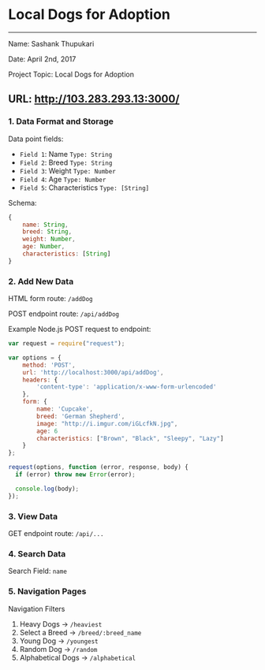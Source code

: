 
# Local Dogs for Adoption

---

Name: Sashank Thupukari

Date: April 2nd, 2017

Project Topic: Local Dogs for Adoption

URL: http://103.283.293.13:3000/
 ---

### 1. Data Format and Storage

Data point fields:
- `Field 1`: Name               `Type: String`
- `Field 2`: Breed              `Type: String`
- `Field 3`: Weight             `Type: Number`
- `Field 4`: Age                `Type: Number`
- `Field 5`: Characteristics    `Type: [String]`

Schema: 
```javascript
{
    name: String,
    breed: String,
    weight: Number, 
    age: Number,
    characteristics: [String]
}
```

### 2. Add New Data

HTML form route: `/addDog`

POST endpoint route: `/api/addDog`

Example Node.js POST request to endpoint: 
```javascript
var request = require("request");

var options = { 
    method: 'POST',
    url: 'http://localhost:3000/api/addDog',
    headers: { 
        'content-type': 'application/x-www-form-urlencoded' 
    },
    form: { 
        name: 'Cupcake', 
        breed: 'German Shepherd',
        image: "http://i.imgur.com/iGLcfkN.jpg",
        age: 6
        characteristics: ["Brown", "Black", "Sleepy", "Lazy"]
    } 
};

request(options, function (error, response, body) {
  if (error) throw new Error(error);

  console.log(body);
});
```

### 3. View Data

GET endpoint route: `/api/...`

### 4. Search Data

Search Field: `name`

### 5. Navigation Pages

Navigation Filters
1. Heavy Dogs -> `/heaviest`
2. Select a Breed -> `/breed/:breed_name`
3. Young Dog -> `/youngest`
4. Random Dog -> `/random`
5. Alphabetical Dogs -> `/alphabetical`
